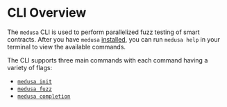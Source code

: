 # CLI Overview

The `medusa` CLI is used to perform parallelized fuzz testing of smart contracts. After you have `medusa` 
[installed](../getting_started/installation.md), you can run `medusa help` in your terminal to view the available commands.

The CLI supports three main commands with each command having a variety of flags:
- [`medusa init`](./init.md)
- [`medusa fuzz`](./fuzz.md)
- [`medusa completion`](./completion.md)



